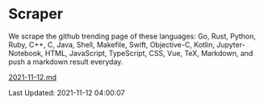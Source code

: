 # Scraper

We scrape the github trending page of these languages: Go, Rust, Python, Ruby, C++, C, Java, Shell, Makefile, Swift, Objective-C, Kotlin, Jupyter-Notebook, HTML, JavaScript, TypeScript, CSS, Vue, TeX, Markdown, and push a markdown result everyday.

[2021-11-12.md](https://github.com/yangwenmai/github-trending-backup/blob/master/2021-11-12.md)

Last Updated: 2021-11-12 04:00:07
